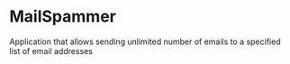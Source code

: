 # MailSpammer
Application that allows sending unlimited number of emails to a specified list of email addresses
